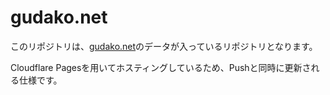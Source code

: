 # gudako.net

このリポジトリは、[gudako.net](https://gudako.net/)のデータが入っているリポジトリとなります。

Cloudflare Pagesを用いてホスティングしているため、Pushと同時に更新される仕様です。
